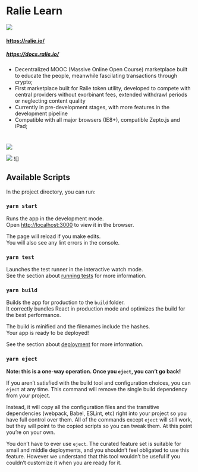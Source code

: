 # Ralie Learn

![](https://i.imgur.com/99R3PkT.png)
#### https://ralie.io/
##### https://docs.ralie.io/
- Decentralized MOOC (Massive Online Open Course) marketplace built to educate the people, meanwhile fascilating transactions through crypto;
- First marketplace built for Ralie token utility, developed to compete with central providers without exorbinant fees, extended withdrawl periods or neglecting content quality
- Currently in pre-development stages, with more features in the development pipeline
- Compatible with all major browsers (IE8+), compatible Zepto.js and iPad;

# 

![](https://i.imgur.com/6e6vnCN.png)

![](https://i.imgur.com/ANcCkAJ.png) ![]


## Available Scripts

In the project directory, you can run:

### `yarn start`

Runs the app in the development mode.<br />
Open [http://localhost:3000](http://localhost:3000) to view it in the browser.

The page will reload if you make edits.<br />
You will also see any lint errors in the console.

### `yarn test`

Launches the test runner in the interactive watch mode.<br />
See the section about [running tests](https://facebook.github.io/create-react-app/docs/running-tests) for more information.

### `yarn build`

Builds the app for production to the `build` folder.<br />
It correctly bundles React in production mode and optimizes the build for the best performance.

The build is minified and the filenames include the hashes.<br />
Your app is ready to be deployed!

See the section about [deployment](https://facebook.github.io/create-react-app/docs/deployment) for more information.

### `yarn eject`

**Note: this is a one-way operation. Once you `eject`, you can’t go back!**

If you aren’t satisfied with the build tool and configuration choices, you can `eject` at any time. This command will remove the single build dependency from your project.

Instead, it will copy all the configuration files and the transitive dependencies (webpack, Babel, ESLint, etc) right into your project so you have full control over them. All of the commands except `eject` will still work, but they will point to the copied scripts so you can tweak them. At this point you’re on your own.

You don’t have to ever use `eject`. The curated feature set is suitable for small and middle deployments, and you shouldn’t feel obligated to use this feature. However we understand that this tool wouldn’t be useful if you couldn’t customize it when you are ready for it.

